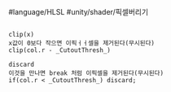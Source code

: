 #language/HLSL  #unity/shader/픽셀버리기


```HLSL

clip(x)
x값이 0보다 작으면 이픽ㅓㅓ셀을 제거된다(무시된다)
clip(col.r - _CutoutThresh_)

discard
이것을 만나면 break 처럼 이픽셀을 제거된다(무시된다)
if(col.r < _CutoutThresh_) discard;
```